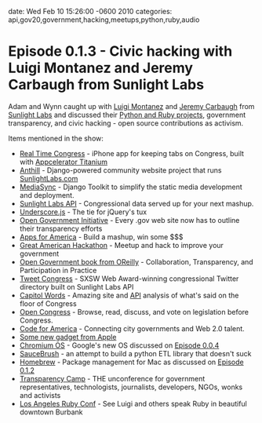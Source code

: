 date: Wed Feb 10 15:26:00 -0600 2010
categories: api,gov20,government,hacking,meetups,python,ruby,audio

#  Episode 0.1.3 - Civic hacking with Luigi Montanez and Jeremy Carbaugh from Sunlight Labs

<script src="http://www.buzzsprout.com/105/2563-episode-0-1-3-civic-hacking-with-luigi-montanez-and-jeremy-carbaugh-from-sunlight-labs.js?player=small" type="text/javascript" charset="utf-8"></script>

Adam and Wynn caught up with [Luigi Montanez](http://twitter.com/luigimontanez) and [Jeremy Carbaugh](http://twitter.com/jcarbaugh) from [Sunlight Labs](http://sunlightlabs.com) and discussed their [Python and Ruby projects](http://github.com/sunlightlabs), government transparency, and civic hacking - open source contributions as activism.

Items mentioned in the show:

* [Real Time Congress](http://realtimecongress.org) - iPhone app for keeping tabs on Congress, built with [Appcelerator Titanium](http://thechangelog.com/post/334287138/episode-0-0-8-marshall-culpepper-from-appcelerator-titan)
* [Anthill](http://github.com/sunlightlabs/anthill) - Django-powered community website project that runs [SunlightLabs.com](http://sunlightlabs.com)
* [MediaSync](http://github.com/sunlightlabs/django-mediasync) - Django Toolkit to simplify the static media development and deployment.
* [Sunlight Labs API](http://services.sunlightlabs.com/api/) - Congressional data served up for your next mashup.
* [Underscore.js](http://thechangelog.com/post/255049350/underscore-js-a-bowtie-for-jquerys-tux) - The tie for jQuery's tux
* [Open Government Initiative](http://www.whitehouse.gov/open) - Every .gov web site now has to outline their transparency efforts
* [Apps for America](http://sunlightlabs.com/contests/appsforamerica/) - Build a mashup, win some $$$
* [Great American Hackathon](http://sunlightlabs.com/hackathon09/) - Meetup and hack to improve your government
* [Open Government book from OReilly](http://oreilly.com/catalog/9780596804367) - Collaboration, Transparency, and Participation in Practice
* [Tweet Congress](http://tweetcongress.org) - SXSW Web Award-winning congressional Twitter directory built on Sunlight Labs API
* [Capitol Words](http://capitolwords.org/) - Amazing site and [API](http://capitolwords.org/api/) analysis of what's said on the floor of Congress
* [Open Congress](http://opencongress.org) - Browse, read, discuss, and vote on legislation before Congress.
* [Code for America](http://codeforamerica.org/) - Connecting city governments and Web 2.0 talent.
* [Some new gadget from Apple](http://www.apple.com/ipad/)
* [Chromium OS](http://www.chromium.org/chromium-os) - Google's new OS discussed on [Episode 0.0.4](http://thechangelog.com/post/265143734/episode-0-0-4-chrome-os-thor-and-roar)
* [SauceBrush](http://bitbucket.org/sunlightlabs/saucebrush/) - an attempt to build a python ETL library that doesn't suck
* [Homebrew](http://github.com/mxcl/homebrew) - Package management for Mac as discussed on [Episode 0.1.2](http://thechangelog.com/post/369304801/episode-0-1-2-gordon-is-such-a-showoff)
* [Transparency Camp](http://transparencycamp.org/) - THE unconference for government representatives, technologists, journalists, developers, NGOs, wonks and activists
* [Los Angeles Ruby Conf](http://www.larubyconf.com/) - See Luigi and others speak Ruby in beautiful downtown Burbank
